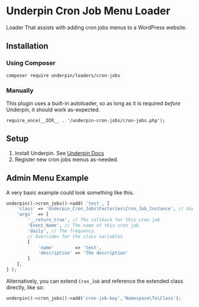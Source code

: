 # Underpin Cron Job Menu Loader

Loader That assists with adding cron jobs menus to a WordPress website.

## Installation

### Using Composer

`composer require underpin/loaders/cron-jobs`

### Manually

This plugin uses a built-in autoloader, so as long as it is required _before_
Underpin, it should work as-expected.

`require_once(__DIR__ . '/underpin-cron-jobs/cron-jobs.php');`

## Setup

1. Install Underpin. See [Underpin Docs](https://www.github.com/underpin/underpin)
1. Register new cron jobs menus as-needed.

## Admin Menu Example

A very basic example could look something like this.

```php
underpin()->cron_jobs()->add( 'test', [
	'class' => 'Underpin_Cron_Jobs\Factories\Cron_Job_Instance', // Use the cron job instance for this registered item.
	'args'  => [
		'__return_true', // The callback for this cron job
		'Event_Name', // The name of this cron job
		'daily', // The frequency.
		// Overrides for the class variables
		[
			'name'        => 'test', 
			'description' => 'The description'
		]
	],
] );
```

Alternatively, you can extend `Cron_Job` and reference the extended class directly, like so:

```php
underpin()->cron_jobs()->add('cron-job-key','Namespace\To\Class');
```